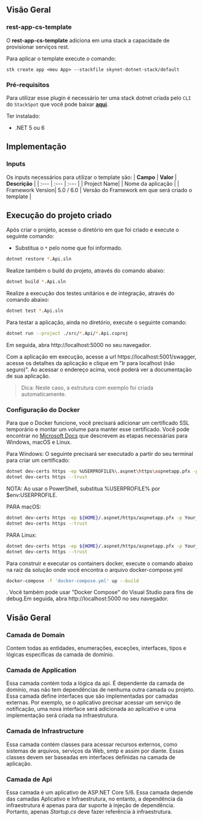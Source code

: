 ## **Visão Geral**
### **rest-app-cs-template**

O **rest-app-cs-template** adiciona em uma stack a capacidade de provisionar serviços rest.

Para aplicar o template execute o comando:
```
stk create app <meu App> --stackfile skynet-dotnet-stack/default
```

### **Pré-requisitos**
Para utilizar esse plugin é necessário ter uma stack dotnet criada pelo `CLI` do `StackSpot` que você pode baixar [**aqui**](https://stackspot.com.br/).

Ter instalado:
- .NET 5 ou 6

## **Implementação**

### **Inputs**
Os inputs necessários para utilizar o template são:
| **Campo** | **Valor** | **Descrição** |
| :--- | :--- | :--- |
| Project Name|  | Nome da aplicação  |
| Framework Version| 5.0 / 6.0  | Versão do Framework em que será criado o template  |

## Execução do projeto criado

Após criar o projeto, acesse o diretório em que foi criado e execute o seguinte comando:

- Substitua o `*` pelo nome que foi informado.

```bash
dotnet restore *.Api.sln
```

Realize também o build do projeto, através do comando abaixo:

```bash
dotnet build *.Api.sln
```

Realize a execução dos testes unitários e de integração, através do comando abaixo:

```bash
dotnet test *.Api.sln
```

Para testar a aplicação, ainda no diretório, execute o seguinte comando:

```bash
dotnet run --project ./src/*.Api/*.Api.csproj
```

Em seguida, abra http://localhost:5000 no seu navegador.

Com a aplicação em execução, acesse a url https://localhost:5001/swagger, acesse os detalhes da aplicação e clique em "Ir para localhost (não seguro)". Ao acessar o endereço acima, você poderá ver a documentação de sua aplicação.

> Dica: Neste caso, a estrutura com exemplo foi criada automaticamente. 

### Configuração do Docker

Para que o Docker funcione, você precisará adicionar um certificado SSL temporário e montar um volume para manter esse certificado.
Você pode encontrar no [Microsoft Docs](https://docs.microsoft.com/en-us/aspnet/core/security/docker-https?view=aspnetcore-6.0) que descrevem as etapas necessárias para Windows, macOS e Linux.

Para Windows:
O seguinte precisará ser executado a partir do seu terminal para criar um certificado:

```bash
dotnet dev-certs https -ep %USERPROFILE%\.aspnet\https\aspnetapp.pfx -p Your_password123
dotnet dev-certs https --trust
```

NOTA: Ao usar o PowerShell, substitua %USERPROFILE% por $env:USERPROFILE.

PARA macOS:
```bash
dotnet dev-certs https -ep ${HOME}/.aspnet/https/aspnetapp.pfx -p Your_password123
dotnet dev-certs https --trust
```

PARA Linux:
```bash
dotnet dev-certs https -ep ${HOME}/.aspnet/https/aspnetapp.pfx -p Your_password123
dotnet dev-certs https --trust
```

Para construir e executar os containers docker, execute o comando abaixo na raiz da solução onde você encontra o arquivo docker-compose.yml

 ```bash
 docker-compose -f 'docker-compose.yml' up --build
 ```

 . Você também pode usar "Docker Compose" do Visual Studio para fins de debug.Em seguida, abra http://localhost:5000 no seu navegador.


## Visão Geral

### Camada de Domain

Contem todas as entidades, enumerações, exceções, interfaces, tipos e lógicas específicas da camada de domínio.

### Camada de Application

Essa camada contém toda a lógica da api. É dependente da camada de domínio, mas não tem dependências de nenhuma outra camada ou projeto. Essa camada define interfaces que são implementadas por camadas externas. Por exemplo, se o aplicativo precisar acessar um serviço de notificação, uma nova interface será adicionada ao aplicativo e uma implementação será criada na infraestrutura.

### Camada de Infrastructure

Essa camada contém classes para acessar recursos externos, como sistemas de arquivos, serviços da Web, smtp e assim por diante. Essas classes devem ser baseadas em interfaces definidas na camada de aplicação.

### Camada de Api

Essa camada é um aplicativo de ASP.NET Core 5/6. Essa camada depende das camadas Aplicativo e Infraestrutura, no entanto, a dependência da infraestrutura é apenas para dar suporte à injeção de dependência. Portanto, apenas *Startup.cs* deve fazer referência à infraestrutura.
